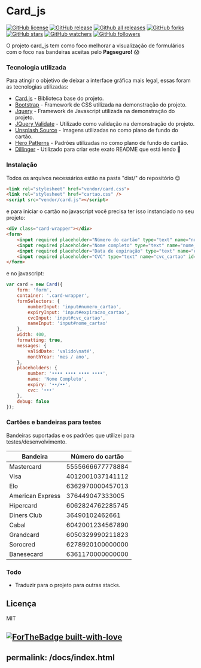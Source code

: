 # Card_js

[![GitHub license](https://img.shields.io/github/license/Naereen/StrapDown.js.svg)](https://github.com/Lokitodev/cards_js/blob/master/LICENSE) [![GitHub release](https://img.shields.io/github/release/Naereen/StrapDown.js.svg)](https://GitHub.com/Lokitodev/cards_js/releases/) [![Github all releases](https://img.shields.io/github/downloads/Naereen/StrapDown.js/total.svg)](https://GitHub.com/Lokitodev/cards_js/releases/)
[![GitHub forks](https://img.shields.io/github/forks/Naereen/StrapDown.js.svg?style=social&label=Fork&maxAge=2592000)](https://GitHub.com/Lokitodev/cards_js/network/) [![GitHub stars](https://img.shields.io/github/stars/Naereen/StrapDown.js.svg?style=social&label=Star&maxAge=2592000)](https://GitHub.com/Lokitodev/cards_js/stargazers/) [![GitHub watchers](https://img.shields.io/github/watchers/Naereen/StrapDown.js.svg?style=social&label=Watch&maxAge=2592000)](https://GitHub.com/Lokitodev/cards_js/watchers/) [![GitHub followers](https://img.shields.io/github/followers/Naereen.svg?style=social&label=Follow&maxAge=2592000)](https://github.com/Lokitodev?tab=followers)

O projeto card_js tem como foco melhorar a visualização de formulários com o foco nas bandeiras aceitas pelo **Pagseguro!** 😱

### Tecnologia utilizada

Para atingir o objetivo de deixar a interface gráfica mais legal, essas foram as tecnologias utilizadas:

* [Card.js](https://github.com/jessepollak/card) - Biblioteca base do projeto.
* [Bootstrap](https://getbootstrap.com/) - Framework de CSS utilizada na demonstração do projeto.
* [Jquery](https://jquery.com/) - Framework de Javascript utilizada na demonstração do projeto.
* [JQuery Validate](https://jqueryvalidation.org/) - Utilizado como validação na demonstração do projeto.
* [Unsplash Source](https://source.unsplash.com/) - Imagens utilizadas no como plano de fundo do cartão.
* [Hero Patterns](https://www.heropatterns.com/) - Padrões utilizadas no como plano de fundo do cartão.
* [Dillinger](https://dillinger.io/) - Utilizado para criar este exato README que está lendo 🤩


### Instalação

Todos os arquivos necessários estão na pasta "dist/" do repositório 😉

```html
<link rel="stylesheet" href="vendor/card.css">
<link rel="stylesheet" href="cartao.css" />
<script src="vendor/card.js"></script>
```

e para iniciar o cartão no javascript você precisa ter isso instanciado no seu projeto:

```html
<div class="card-wrapper"></div>
<form>
    <input required placeholder="Número do cartão" type="text" name="numero_cartao" id="numero_cartao" />
    <input required placeholder="Nome completo" type="text" name="nome_cartao" id="nome_cartao" />
    <input required placeholder="Data de expiração" type="text" name="expiracao_cartao" id="expiracao_cartao" />
    <input required placeholder="CVC" type="text" name="cvc_cartao" id="cvc_cartao" />
</form>
```

e no javascript:

```javascript
var card = new Card({
    form: 'form',
    container: '.card-wrapper',
    formSelectors: {
        numberInput: 'input#numero_cartao',
        expiryInput: 'input#expiracao_cartao',
        cvcInput: 'input#cvc_cartao',
        nameInput: 'input#nome_cartao'
    },
    width: 400,
    formatting: true,
    messages: {
        validDate: 'valido\naté',
        monthYear: 'mes / ano',
    },
    placeholders: {
        number: '•••• •••• •••• ••••',
        name: 'Nome Completo',
        expiry: '••/••',
        cvc: '•••'
    },
    debug: false
});
```

### Cartões e bandeiras para testes

Bandeiras suportadas e os padrões que utilizei para testes/desenvolvimento.

| Bandeira |Número do cartão|
| ------ | ------ |
| Mastercard | 5555666677778884 |
| Visa | 4012001037141112 |
| Elo | 6362970000457013 |
| American Express | 376449047333005 |
| Hipercard | 6062824762285745 |
| Diners Club | 36490102462661 |
| Cabal | 6042001234567890 |
| Grandcard | 6050329990211823 |
| Sorocred | 6278920100000000 |
| Banesecard | 6361170000000000 |


### Todo

 - Traduzir para o projeto para outras stacks.

Licença
----

MIT


[![ForTheBadge built-with-love](http://ForTheBadge.com/images/badges/built-with-love.svg)](https://GitHub.com/Naereen/)
---
permalink: /docs/index.html
---